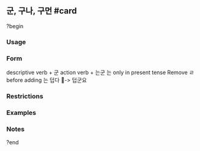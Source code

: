 ## 군, 구나, 구먼 #card
?begin
### Usage
### Form
descriptive verb + 군
action verb + 는군
는 only in present tense
Remove ㄹ before adding 는
덥다 -> 덥군요
### Restrictions
### Examples
### Notes
?end
